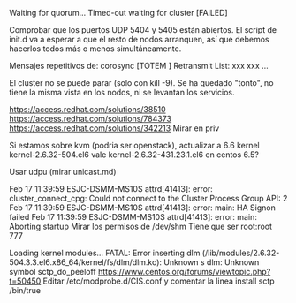 Waiting for quorum... Timed-out waiting for cluster
[FAILED]

Comprobar que los puertos UDP 5404 y 5405 están abiertos.
El script de init.d va a esperar a que el resto de nodos arranquen, así que debemos hacerlos todos más o menos simultáneamente.





Mensajes repetitivos de:
corosync [TOTEM ] Retransmit List: xxx xxx ...

El cluster no se puede parar (solo con kill -9).
Se ha quedado "tonto", no tiene la misma vista en los nodos, ni se levantan los servicios.

https://access.redhat.com/solutions/38510
https://access.redhat.com/solutions/784373
https://access.redhat.com/solutions/342213
Mirar en priv

Si estamos sobre kvm (podria ser openstack), actualizar a 6.6 kernel kernel-2.6.32-504.el6
vale kernel-2.6.32-431.23.1.el6 en centos 6.5?

Usar udpu (mirar unicast.md)



Feb 17 11:39:59 ESJC-DSMM-MS10S attrd[41413]:    error: cluster_connect_cpg: Could not connect to the Cluster Process Group API: 2
Feb 17 11:39:59 ESJC-DSMM-MS10S attrd[41413]:    error: main: HA Signon failed
Feb 17 11:39:59 ESJC-DSMM-MS10S attrd[41413]:    error: main: Aborting startup
Mirar los permisos de /dev/shm
Tiene que ser root:root 777



Loading kernel modules... FATAL: Error inserting dlm (/lib/modules/2.6.32-504.3.3.el6.x86_64/kernel/fs/dlm/dlm.ko): Unknown s
dlm: Unknown symbol sctp_do_peeloff
https://www.centos.org/forums/viewtopic.php?t=50450
Editar /etc/modprobe.d/CIS.conf
y comentar la linea
install sctp /bin/true

